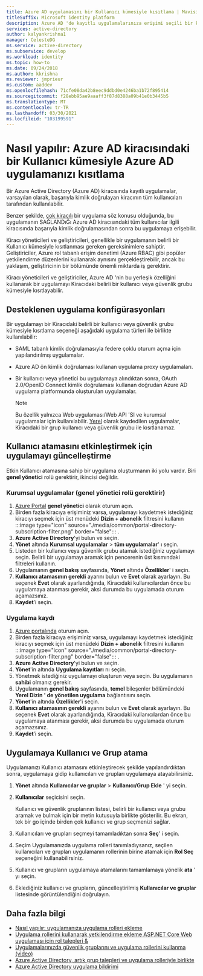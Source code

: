 ```yaml
---
title: Azure AD uygulamasını bir Kullanıcı kümesiyle kısıtlama | Mavisi
titleSuffix: Microsoft identity platform
description: Azure AD 'de kayıtlı uygulamalarınıza erişimi seçili bir kullanıcı kümesine kısıtlamayı öğrenin.
services: active-directory
author: kalyankrishna1
manager: CelesteDG
ms.service: active-directory
ms.subservice: develop
ms.workload: identity
ms.topic: how-to
ms.date: 09/24/2018
ms.author: kkrishna
ms.reviewer: jmprieur
ms.custom: aaddev
ms.openlocfilehash: 71cfe08da42b8eec9ddbd0e4246ba1b72f895414
ms.sourcegitcommit: f28ebb95ae9aaaff3f87d8388a09b41e0b3445b5
ms.translationtype: MT
ms.contentlocale: tr-TR
ms.lasthandoff: 03/30/2021
ms.locfileid: "103199591"
---
```

# <a name="how-to-restrict-your-azure-ad-app-to-a-set-of-users-in-an-azure-ad-tenant"></a>Nasıl yapılır: Azure AD kiracısındaki bir Kullanıcı kümesiyle Azure AD uygulamanızı kısıtlama

Bir Azure Active Directory (Azure AD) kiracısında kayıtlı uygulamalar, varsayılan olarak, başarıyla kimlik doğrulayan kiracının tüm kullanıcıları tarafından kullanılabilir.

Benzer şekilde, [çok kiracılı](howto-convert-app-to-be-multi-tenant.md) bir uygulama söz konusu olduğunda, bu uygulamanın SAĞLANDıĞı Azure AD kiracısındaki tüm kullanıcılar ilgili kiracısında başarıyla kimlik doğrulamasından sonra bu uygulamaya erişebilir.

Kiracı yöneticileri ve geliştiricileri, genellikle bir uygulamanın belirli bir Kullanıcı kümesiyle kısıtlanması gereken gereksinimlere sahiptir. Geliştiriciler, Azure rol tabanlı erişim denetimi (Azure RBAC) gibi popüler yetkilendirme düzenlerini kullanarak aynısını gerçekleştirebilir, ancak bu yaklaşım, geliştiricinin bir bölümünde önemli miktarda iş gerektirir.

Kiracı yöneticileri ve geliştiriciler, Azure AD 'nin bu yerleşik özelliğini kullanarak bir uygulamayı Kiracıdaki belirli bir kullanıcı veya güvenlik grubu kümesiyle kısıtlayabilir.

## <a name="supported-app-configurations"></a>Desteklenen uygulama konfigürasyonları

Bir uygulamayı bir Kiracıdaki belirli bir kullanıcı veya güvenlik grubu kümesiyle kısıtlama seçeneği aşağıdaki uygulama türleri ile birlikte kullanılabilir:

- SAML tabanlı kimlik doğrulamasıyla federe çoklu oturum açma için yapılandırılmış uygulamalar.
- Azure AD ön kimlik doğrulaması kullanan uygulama proxy uygulamaları.
- Bir kullanıcı veya yönetici bu uygulamaya alındıktan sonra, OAuth 2.0/OpenID Connect kimlik doğrulaması kullanan doğrudan Azure AD uygulama platformunda oluşturulan uygulamalar.

     > [!NOTE]
     > Bu özellik yalnızca Web uygulaması/Web API 'SI ve kurumsal uygulamalar için kullanılabilir. [Yerel](./quickstart-register-app.md) olarak kaydedilen uygulamalar, Kiracıdaki bir grup kullanıcı veya güvenlik grubu ile kısıtlanamaz.

## <a name="update-the-app-to-enable-user-assignment"></a>Kullanıcı atamasını etkinleştirmek için uygulamayı güncelleştirme

Etkin Kullanıcı atamasına sahip bir uygulama oluşturmanın iki yolu vardır. Biri **genel yönetici** rolü gerektirir, ikincisi değildir.

### <a name="enterprise-applications-requires-the-global-administrator-role"></a>Kurumsal uygulamalar (genel yönetici rolü gerektirir)

1. <a href="https://portal.azure.com/" target="_blank">Azure Portal</a> **genel yönetici** olarak oturum açın.
1. Birden fazla kiracıya erişiminiz varsa, uygulamayı kaydetmek istediğiniz kiracıyı seçmek için üst menüdeki **Dizin + abonelik** filtresini kullanın :::image type="icon" source="./media/common/portal-directory-subscription-filter.png" border="false"::: .
1. **Azure Active Directory**'yi bulun ve seçin.
1. **Yönet** altında **Kurumsal uygulamalar**  >  **tüm uygulamalar**' ı seçin.
1. Listeden bir kullanıcı veya güvenlik grubu atamak istediğiniz uygulamayı seçin. 
    Belirli bir uygulamayı aramak için pencerenin üst kısmındaki filtreleri kullanın.
1. Uygulamanın **genel bakış** sayfasında, **Yönet** altında **Özellikler**' i seçin.
1. **Kullanıcı atamasının gerekli** ayarını bulun ve **Evet** olarak ayarlayın. Bu seçenek **Evet** olarak ayarlandığında, Kiracıdaki kullanıcılardan önce bu uygulamaya atanması gerekir, aksi durumda bu uygulamada oturum açamazsınız.
1. **Kaydet**’i seçin.

### <a name="app-registration"></a>Uygulama kaydı

1. <a href="https://portal.azure.com/" target="_blank">Azure portalında</a> oturum açın.
1. Birden fazla kiracıya erişiminiz varsa, uygulamayı kaydetmek istediğiniz kiracıyı seçmek için üst menüdeki **Dizin + abonelik** filtresini kullanın :::image type="icon" source="./media/common/portal-directory-subscription-filter.png" border="false"::: .
1. **Azure Active Directory**'yi bulun ve seçin.
1. **Yönet**'in altında **Uygulama kayıtları** nı seçin.
1. Yönetmek istediğiniz uygulamayı oluşturun veya seçin. Bu uygulamanın **sahibi** olmanız gerekir.
1. Uygulamanın **genel bakış** sayfasında, **temel** bileşenler bölümündeki **Yerel Dizin ' de yönetilen uygulama** bağlantısını seçin.
1. **Yönet**'in altında **Özellikler**'i seçin.
1. **Kullanıcı atamasının gerekli** ayarını bulun ve **Evet** olarak ayarlayın. Bu seçenek **Evet** olarak ayarlandığında, Kiracıdaki kullanıcılardan önce bu uygulamaya atanması gerekir, aksi durumda bu uygulamada oturum açamazsınız.
1. **Kaydet**’i seçin.

## <a name="assign-users-and-groups-to-the-app"></a>Uygulamaya Kullanıcı ve Grup atama

Uygulamanızı Kullanıcı atamasını etkinleştirecek şekilde yapılandırdıktan sonra, uygulamaya gidip kullanıcıları ve grupları uygulamaya atayabilirsiniz.

1. **Yönet** altında **Kullanıcılar ve gruplar**  >  **Kullanıcı/Grup Ekle** ' yi seçin.
1. **Kullanıcılar** seçicisini seçin. 

     Kullanıcı ve güvenlik gruplarının listesi, belirli bir kullanıcı veya grubu aramak ve bulmak için bir metin kutusuyla birlikte gösterilir. Bu ekran, tek bir go içinde birden çok kullanıcı ve grup seçmenizi sağlar.

1. Kullanıcıları ve grupları seçmeyi tamamladıktan sonra **Seç**' i seçin.
1. Seçim Uygulamanızda uygulama rolleri tanımladıysanız, seçilen kullanıcıları ve grupları uygulamanın rollerinin birine atamak için **Rol Seç** seçeneğini kullanabilirsiniz. 
1. Kullanıcı ve grupların uygulamaya atamalarını tamamlamaya yönelik **ata** ' yı seçin. 
1. Eklediğiniz kullanıcı ve grupların, güncelleştirilmiş **Kullanıcılar ve gruplar** listesinde görüntülendiğini doğrulayın.

## <a name="more-information"></a>Daha fazla bilgi

- [Nasıl yapılır: uygulamanıza uygulama rolleri ekleme](./howto-add-app-roles-in-azure-ad-apps.md)
- [Uygulama rollerini kullanarak yetkilendirme ekleme ASP.NET Core Web uygulaması için rol talepleri &](https://github.com/Azure-Samples/active-directory-aspnetcore-webapp-openidconnect-v2/tree/master/5-WebApp-AuthZ/5-1-Roles)
- [Uygulamalarınızda güvenlik gruplarını ve uygulama rollerini kullanma (video)](https://www.youtube.com/watch?v=LRoc-na27l0)
- [Azure Active Directory, artık grup talepleri ve uygulama rolleriyle birlikte](https://techcommunity.microsoft.com/t5/Azure-Active-Directory-Identity/Azure-Active-Directory-now-with-Group-Claims-and-Application/ba-p/243862)
- [Azure Active Directory uygulama bildirimi](./reference-app-manifest.md)
